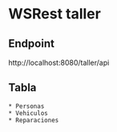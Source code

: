 # WSRest taller


## Endpoint

http://localhost:8080/taller/api

## Tabla


	* Personas
	* Vehiculos
	* Reparaciones

